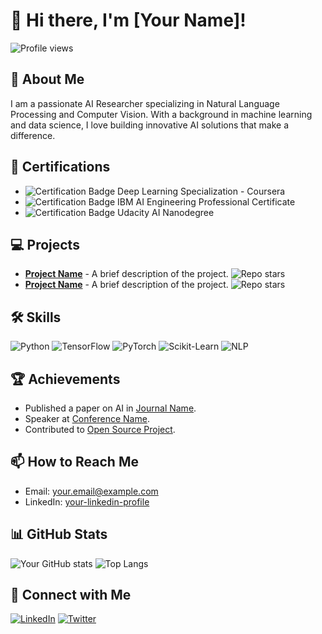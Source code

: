 # 👋 Hi there, I'm [Your Name]!

![Profile views](https://komarev.com/ghpvc/?username=yourusername)

## 🚀 About Me
I am a passionate AI Researcher specializing in Natural Language Processing and Computer Vision. With a background in machine learning and data science, I love building innovative AI solutions that make a difference.

## 🏅 Certifications
- ![Certification Badge](https://img.shields.io/badge/Certification-Coursera-blue) Deep Learning Specialization - Coursera
- ![Certification Badge](https://img.shields.io/badge/Certification-IBM-blue) IBM AI Engineering Professional Certificate
- ![Certification Badge](https://img.shields.io/badge/Certification-Udacity-blue) Udacity AI Nanodegree

## 💻 Projects
- [**Project Name**](https://github.com/yourusername/projectname) - A brief description of the project. ![Repo stars](https://img.shields.io/github/stars/yourusername/projectname)
- [**Project Name**](https://github.com/yourusername/projectname) - A brief description of the project. ![Repo stars](https://img.shields.io/github/stars/yourusername/projectname)

## 🛠️ Skills
![Python](https://img.shields.io/badge/Python-3776AB?logo=python&logoColor=white)
![TensorFlow](https://img.shields.io/badge/TensorFlow-FF6F00?logo=tensorflow&logoColor=white)
![PyTorch](https://img.shields.io/badge/PyTorch-EE4C2C?logo=pytorch&logoColor=white)
![Scikit-Learn](https://img.shields.io/badge/Scikit--Learn-F7931E?logo=scikit-learn&logoColor=white)
![NLP](https://img.shields.io/badge/NLP-CC342D?logo=nlp&logoColor=white)

## 🏆 Achievements
- Published a paper on AI in [Journal Name](#).
- Speaker at [Conference Name](#).
- Contributed to [Open Source Project](https://github.com/open-source-project).

## 📫 How to Reach Me
- Email: [your.email@example.com](mailto:your.email@example.com)
- LinkedIn: [your-linkedin-profile](https://www.linkedin.com/in/your-linkedin-profile)

## 📊 GitHub Stats
![Your GitHub stats](https://github-readme-stats.vercel.app/api?username=yourusername&show_icons=true&theme=radical)
![Top Langs](https://github-readme-stats.vercel.app/api/top-langs/?username=yourusername&layout=compact&theme=radical)

## 🔗 Connect with Me
[![LinkedIn](https://img.shields.io/badge/LinkedIn-0A66C2?logo=linkedin&logoColor=white)](https://www.linkedin.com/in/your-linkedin-profile)
[![Twitter](https://img.shields.io/badge/Twitter-1DA1F2?logo=twitter&logoColor=white)](https://twitter.com/yourtwitterhandle)

